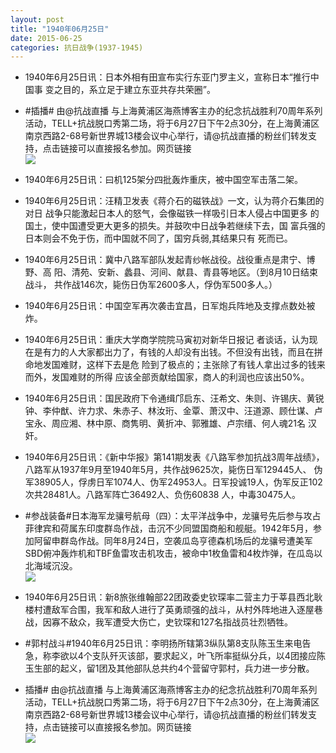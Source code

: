 ```yaml
---
layout: post
title: "1940年06月25日"
date: 2015-06-25
categories: 抗日战争(1937-1945)
---
```


<meta name="referrer" content="no-referrer" />

- 1940年6月25日讯：日本外相有田宣布实行东亚门罗主义，宣称日本“推行中国事 变之目的，系立足于建立东亚共存共荣圈”。 

- #插播#      由@抗战直播 与上海黄浦区海燕博客主办的纪念抗战胜利70周年系列活动，TELL+抗战脱口秀第二场，将于6月27日下午2点30分，在上海黄浦区南京西路2-68号新世界城13楼会议中心举行，请@抗战直播的粉丝们转发支持，点击链接可以直接报名参加。网页链接 <br/><img src="https://ww3.sinaimg.cn/large/aca367d8jw1etgnt3kkuwj20pa0jv77t.jpg" />

- 1940年6月25日讯：曰机125架分四批轰炸重庆，被中国空军击落二架。 

- 1940年6月25日讯：汪精卫发表《蒋介石的磁铁战》一文，认为蒋介石集团的对日 战争只能激起日本人的怒气，会像磁铁一样吸引日本人侵占中国更多 的国土，使中国遭受更大更多的损失。并鼓吹中日战争若继续下去，国 富兵强的日本则会不免于伤，而中国就不同了，国穷兵弱,其结果只有 死而已。 

- 1940年6月25日讯：冀中八路军部队发起青纱帐战役。战役重点是肃宁、博野、高 阳、清苑、安新、蠡县、河间、献县、青县等地区。（到8月10日结束战斗， 共作战146次，毙伤日伪军2600多人，俘伪军500多人。） 

- 1940年6月25日讯：中国空军再次袭击宜昌，日军炮兵阵地及支撑点数处被炸。  

- 1940年6月25日讯：重庆大学商学院院马寅初对新华日报记 者谈话，认为现在是有力的人大家都出力了，有钱的人却没有出钱。不但没有出钱，而且在拼命地发国难财，这样下去是危 险到了极点的；主张除了有钱人拿出过多的钱来而外，发国难财的所得 应该全部贡献给国家，商人的利润也应该出50%。 

- 1940年6月25日讯：国民政府下令通缉邝启东、汪希文、朱则、许锡庆、黄锐钟、李仲猷、许力求、朱赤子、林汝珩、金覃、萧汉中、汪道源、顾仕谋、卢宝永、周应湘、林中原、商隽明、黄折冲、郭雅雄、卢宗缙、何人魂21名 汉奸。  

- 1940年6月25日讯：《新中华报》第141期发表《八路军参加抗战3周年战绩》，八路军从1937年9月至1940年5月，共作战9625次，毙伤日军129445人、 伪军38905人，俘虏日军1074人、伪军24953人。日军投诚19人，伪军反正102次共28481人。八路军阵亡36492人、负伤60838 人，中毒30475人。 

- #参战装备#日本海军龙骧号航母（四）：太平洋战争中，龙骧号先后参与攻占菲律宾和荷属东印度群岛作战，击沉不少同盟国商船和舰艇。1942年5月，参加阿留申群岛作战。同年8月24日，空袭瓜岛亨德森机场后的龙骧号遭美军SBD俯冲轰炸机和TBF鱼雷攻击机攻击，被命中1枚鱼雷和4枚炸弹，在瓜岛以北海域沉没。 <br/><img src="https://ww3.sinaimg.cn/large/aca367d8jw1etg3v54g9cj20go0w9afy.jpg" />

- 1940年6月25日讯：新8旅张维翰部22团政委史钦琛率二营主力于莘县西北耿楼村遭敌军合围，我军和敌人进行了英勇顽强的战斗，从村外阵地进入逐屋巷战，因寡不敌众，我军遭受大伤亡，史钦琛和127名指战员壮烈牺牲。 

- #郭村战斗#1940年6月25日讯：李明扬所辖第3纵队第8支队陈玉生来电告急，称李欲以4个支队歼灭该部，要求起义，叶飞所率挺纵分兵，以4团接应陈玉生部的起义，留1团及其他部队总共约4个营留守郭村，兵力进一步分散。 

- 插播#     由@抗战直播 与上海黄浦区海燕博客主办的纪念抗战胜利70周年系列活动，TELL+抗战脱口秀第二场，将于6月27日下午2点30分，在上海黄浦区南京西路2-68号新世界城13楼会议中心举行，请@抗战直播的粉丝们转发支持，点击链接可以直接报名参加。网页链接 <br/><img src="https://ww1.sinaimg.cn/large/aca367d8jw1etfzif3wqaj20pa0vjn2y.jpg" />

